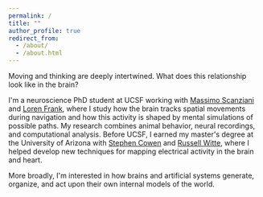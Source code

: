 ```yaml
---
permalink: /
title: ""
author_profile: true
redirect_from: 
  - /about/
  - /about.html
---
```

Moving and thinking are deeply intertwined. What does this relationship look like in the brain?

I'm a neuroscience PhD student at UCSF working with <a href="https://scanzianilab.ucsf.edu/" target="_blank" rel="noopener noreferrer">Massimo Scanziani</a> and <a href="https://franklab.ucsf.edu/" target="_blank" rel="noopener noreferrer">Loren Frank</a>, where I study how the brain tracks spatial movements during navigation and how this activity is shaped by mental simulations of possible paths. My research combines animal behavior, neural recordings, and computational analysis. Before UCSF, I earned my master's degree at the University of Arizona with <a href="https://psychology.arizona.edu/person/stephen-cowen" target="_blank" rel="noopener noreferrer">Stephen Cowen</a> and <a href="https://medicine.arizona.edu/person/russell-witte-phd" target="_blank" rel="noopener noreferrer">Russell Witte</a>, where I helped develop new techniques for mapping electrical activity in the brain and heart.

More broadly, I'm interested in how brains and artificial systems generate, organize, and act upon their own internal models of the world.
